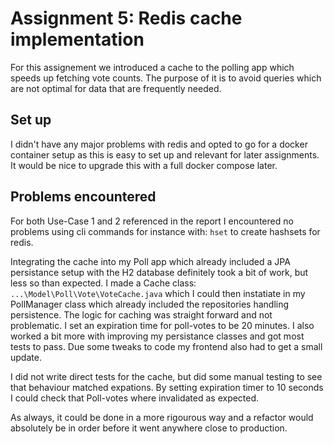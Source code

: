 # Assignment 5: Redis cache implementation

For this assignement we introduced a cache to the polling app which speeds up fetching vote counts. The purpose of it is to avoid queries which are not optimal for data that are frequently needed.

## Set up
I didn't have any major problems with redis and opted to go for a docker container setup as this is easy to set up and relevant for later assignments. It would be nice to upgrade this with a full docker compose later. 

## Problems encountered
For both Use-Case 1 and 2 referenced in the report I encountered no problems using cli commands for instance with: `hset` to create hashsets for redis. 

Integrating the cache into my Poll app which already included a JPA persistance setup with the H2 database definitely took a bit of work, but less so than expected. I made a Cache class: `...\Model\Poll\Vote\VoteCache.java` which I could then instatiate in my PollManager class which already included the repositories handling persistence. The logic for caching was straight forward and not problematic. I set an expiration time for poll-votes to be 20 minutes. I also worked a bit more with improving my persistance classes and got most tests to pass. Due some tweaks to code my frontend also had to get a small update. 

I did not write direct tests for the cache, but did some manual testing to see that behaviour matched expations. By setting expiration timer to 10 seconds I could check that Poll-votes where invalidated as expected. 

As always, it could be done in a more rigourous way and a refactor would absolutely be in order before it went anywhere close to production. 